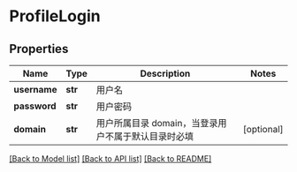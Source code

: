 # ProfileLogin

## Properties
Name | Type | Description | Notes
------------ | ------------- | ------------- | -------------
**username** | **str** | 用户名 | 
**password** | **str** | 用户密码 | 
**domain** | **str** | 用户所属目录 domain，当登录用户不属于默认目录时必填 | [optional] 

[[Back to Model list]](../README.md#documentation-for-models) [[Back to API list]](../README.md#documentation-for-api-endpoints) [[Back to README]](../README.md)

